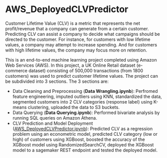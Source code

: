 # AWS_DeployedCLVPredictor
Customer Lifetime Value (CLV) is a metric that represents the net profit/revenue that a company can generate from a certain customer. Predicting CLV can assist a company to decide what campaigns should be directed to the customer. For instance, for customers with low lifetime values, a company may attempt to increase spending. And for customers with high lifetime values, the company may focus more on retention. 

This is an end-to-end machine learning project completed using Amazon Web Services (AWS). In this project, a UK Online Retail dataset (e-commerce dataset) consisting of 500,000 transactions (from 1800 customers) was used to predict customer lifetime values. The project can be subdivided into 3 sections. The 3 sections are:

- Data Cleaning and Preprocessing (**Data Wrangling.ipynb**): Perfromed feature engineering, imputed outliers using KNN, standardized the data, segmented customers into 2 CLV categories (response label) using K-means clustering, uploaded the data to S3 buckets.
- Data Querying (**Data Querying.ipynb**): Performed bivariate analysis by running SQL queries on Amazon Athena.
- CLV Prediction and Model Deployment ([AWS_DeployedCLVPredictor.ipynb](https://github.com/vubanc/AWS_DeployedCLVPredictor/blob/main/AWS_DeployedCLVPredictor.ipynb)): Predicted CLV as a regression problem using an econometric model, predicted CLV category (low or high) of customers using XGBoost, boosted the accuracy of the XGBoost model using RandomizedSearchCV, deployed the XGBoost model to a sagemaker REST endpoint and tested the deployed model.

